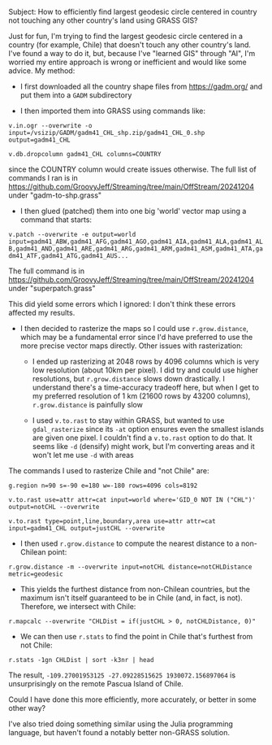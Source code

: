 Subject: How to efficiently find largest geodesic circle centered in country not touching any other country's land using GRASS GIS?

Just for fun, I'm trying to find the largest geodesic circle centered in a country (for example, Chile) that doesn't touch any other country's land. I've found a way to do it, but, because I've "learned GIS" through "AI", I'm worried my entire approach is wrong or inefficient and would like some advice. My method:

  - I first downloaded all the country shape files from https://gadm.org/ and put them into a `GADM` subdirectory

  - I then imported them into GRASS using commands like:

```
v.in.ogr --overwrite -o input=/vsizip/GADM/gadm41_CHL_shp.zip/gadm41_CHL_0.shp output=gadm41_CHL

v.db.dropcolumn gadm41_CHL columns=COUNTRY
```

since the COUNTRY column would create issues otherwise. The full list of commands I ran is in https://github.com/GroovyJeff/Streaming/tree/main/OffStream/20241204 under "gadm-to-shp.grass"

  - I then glued (patched) them into one big 'world' vector map using a command that starts:

`v.patch --overwrite -e output=world input=gadm41_ABW,gadm41_AFG,gadm41_AGO,gadm41_AIA,gadm41_ALA,gadm41_ALB,gadm41_AND,gadm41_ARE,gadm41_ARG,gadm41_ARM,gadm41_ASM,gadm41_ATA,gadm41_ATF,gadm41_ATG,gadm41_AUS...`

The full command is in https://github.com/GroovyJeff/Streaming/tree/main/OffStream/20241204 under "superpatch.grass"

This did yield some errors which I ignored: I don't think these errors affected my results.

  - I then decided to rasterize the maps so I could use `r.grow.distance`, which may be a fundamental error since I'd have preferred to use the more precise vector maps directly. Other issues with rasterization:

    - I ended up rasterizing at 2048 rows by 4096 columns which is very low resolution (about 10km per pixel). I did try and could use higher resolutions, but `r.grow.distance` slows down drastically. I understand there's a time-accuracy tradeoff here, but when I get to my preferred resolution of 1 km (21600 rows by 43200 columns), `r.grow.distance` is painfully slow

    - I used `v.to.rast` to stay within GRASS, but wanted to use `gdal_rasterize` since its `-at` option ensures even the smallest islands are given one pixel. I couldn't find a `v.to.rast` option to do that. It seems like `-d` (densify) might work, but I'm converting areas and it won't let me use `-d` with areas

The commands I used to rasterize Chile and "not Chile" are:

```
g.region n=90 s=-90 e=180 w=-180 rows=4096 cols=8192

v.to.rast use=attr attr=cat input=world where='GID_0 NOT IN ("CHL")' output=notCHL --overwrite

v.to.rast type=point,line,boundary,area use=attr attr=cat input=gadm41_CHL output=justCHL --overwrite
```

  - I then used `r.grow.distance` to compute the nearest distance to a non-Chilean point:

`r.grow.distance -m --overwrite input=notCHL distance=notCHLDistance metric=geodesic`

  - This yields the furthest distance from non-Chilean countries, but the maximum isn't itself guaranteed to be in Chile (and, in fact, is not). Therefore, we intersect with Chile:

`r.mapcalc --overwrite "CHLDist = if(justCHL > 0, notCHLDistance, 0)"`

  - We can then use `r.stats` to find the point in Chile that's furthest from not Chile:

`r.stats -1gn CHLDist | sort -k3nr | head`

The result, `-109.27001953125 -27.09228515625 1930072.156897064` is unsurprisingly on the remote Pascua Island of Chile.

Could I have done this more efficiently, more accurately, or better in some other way?

I've also tried doing something similar using the Julia programming language, but haven't found a notably better non-GRASS solution.
